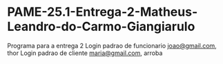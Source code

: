 # PAME-25.1-Entrega-2-Matheus-Leandro-do-Carmo-Giangiarulo
Programa para a entrega 2
Login padrao de funcionario joao@gmail.com, thor
Login padrao de cliente maria@gmail.com, arroba
